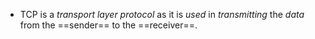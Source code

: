 - TCP is a *transport layer protocol* as it is *used* in *transmitting* the *data* from the ==sender== to the ==receiver==.